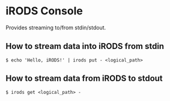 # iRODS Console
Provides streaming to/from stdin/stdout.

## How to stream data into iRODS from stdin
```
$ echo 'Hello, iRODS!' | irods put - <logical_path>
```

## How to stream data from iRODS to stdout
```
$ irods get <logical_path> -
```
